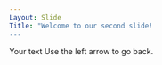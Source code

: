 ```yaml
---
Layout: Slide
Title: "Welcome to our second slide!
---
```

Your text
Use the left arrow to go back. 

